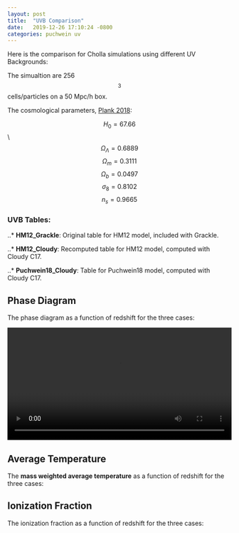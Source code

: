 ```yaml
---
layout: post
title:  "UVB Comparison"
date:   2019-12-26 17:10:24 -0800
categories: puchwein uv
---
```


Here is the comparison for Cholla simulations using different UV Backgrounds:

The simualtion are 256$$^3$$ cells/particles on a 50 Mpc/h box.

The cosmological parameters, [Plank 2018](https://arxiv.org/pdf/1807.06209.pdf):

$$H_0 = 67.66$$ \\
$$\Omega_\Lambda = 0.6889$$
$$\Omega_m = 0.3111$$
$$\Omega_b = 0.0497$$
$$\sigma_8 = 0.8102$$
$$n_s = 0.9665$$


### UVB Tables:

..* **HM12_Grackle**: Original table for HM12 model, included with Grackle.

..* **HM12_Cloudy**: Recomputed table for HM12 model, computed with Cloudy C17.

..* **Puchwein18_Cloudy**: Table for Puchwein18 model, computed with Cloudy C17.

## Phase Diagram

The phase diagram as a function of redshift for the three cases:

<div style="text-align: center">
<video src="{{ site.url }}assets/videos/phase_diagram_uvb_comparison.mp4" width="100%"  height="auto" controls preload> </video>
</div>

## Average Temperature

The **mass weighted average temperature** as a function of redshift for the three cases:

## Ionization Fraction

The ionization fraction as a function of redshift for the three cases:


